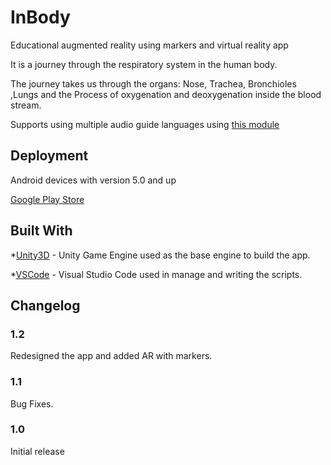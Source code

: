 # InBody

Educational augmented reality using markers and virtual reality app

It is a journey through the respiratory system in the human body.

The journey takes us through the organs: Nose, Trachea, Bronchioles ,Lungs and the Process of oxygenation and deoxygenation inside the blood stream.  

Supports using multiple audio guide languages using [this module](https://github.com/VRteek/Voice_Over_Localization)

## Deployment

Android devices with version 5.0 and up

[Google Play Store](https://play.google.com/store/apps/details?id=com.azamoka.inbody_vr)

## Built With

*[Unity3D](https://unity3d.com/) - Unity Game Engine used as the base engine to build the app.

*[VSCode](https://code.visualstudio.com/) - Visual Studio Code used in manage and writing the scripts.

## Changelog
### 1.2
Redesigned the app and added AR with markers.
### 1.1
Bug Fixes.
### 1.0
Initial release

